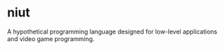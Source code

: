 # niut
A hypothetical programming language designed for low-level applications and video game programming.
